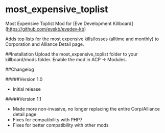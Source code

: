 # most_expensive_toplist
Most Expensive Toplist Mod for [Eve Development Killboard] (https://github.com/evekb/evedev-kb)

Adds top lists for the most expensive kills/losses (alltime and monthly) to Corporation and Alliance Detail page.

##Installation
Upload the most_expensive_toplist folder to your killboard/mods folder. Enable the mod in ACP -> Modules.


##Changelog

#####Version 1.0
* Initial release

#####Version 1.1
* Made more non-invasive, no longer replacing the entire Corp/Alliance detail page
* Fixes for compatibility with PHP7
* Fixes for better compatibility with other mods

